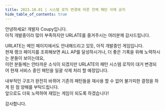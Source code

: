 ```yaml
---
title: 2023.10.01 | 시스템 로직 변경에 따른 전체 패턴 삭제 공지
hide_table_of_contents: true
---
```


안녕하세요! 개발자 Coupy입니다.  
아직 개발중이라 많이 부족하지만 URLATE를 즐겨주시는 여러분께 감사드립니다.

URLATE는 메인 페이지에서도 안내해드리고 있듯, 아직 개발중인 게임입니다.  
현재 랭크 페이지를 조회해보면 ALL AP를 달성하시거나, 더 좋은 기록을 위해 노력하시는 분들이 보이는데요,  
이런 분들께는 안타까운 소식이 되겠지만 URLATE의 패턴 시스템 로직이 대거 변경되어 현재 서비스 중인 패턴을 일괄 삭제 처리 할 예정입니다.

내부적인 구조가 완전히 바뀌어 기존의 패턴들을 재사용 할 수 없어 불가피한 결정을 하게 된 점 양해를 부탁드립니다.  
앞으로도 더욱 노력하여 재밌는 게임이 되도록 하겠습니다!

감사합니다.
